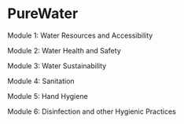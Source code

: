 # PureWater
Module 1: Water Resources and Accessibility

Module 2: Water Health and Safety

Module 3: Water Sustainability

Module 4: Sanitation

Module 5: Hand Hygiene

Module 6: Disinfection and other Hygienic Practices
